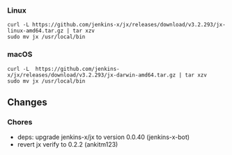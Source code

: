 ### Linux

```shell
curl -L https://github.com/jenkins-x/jx/releases/download/v3.2.293/jx-linux-amd64.tar.gz | tar xzv 
sudo mv jx /usr/local/bin
```

### macOS

```shell
curl -L  https://github.com/jenkins-x/jx/releases/download/v3.2.293/jx-darwin-amd64.tar.gz | tar xzv
sudo mv jx /usr/local/bin
```

## Changes

### Chores

* deps: upgrade jenkins-x/jx to version 0.0.40 (jenkins-x-bot)
* revert jx verify to 0.2.2 (ankitm123)
